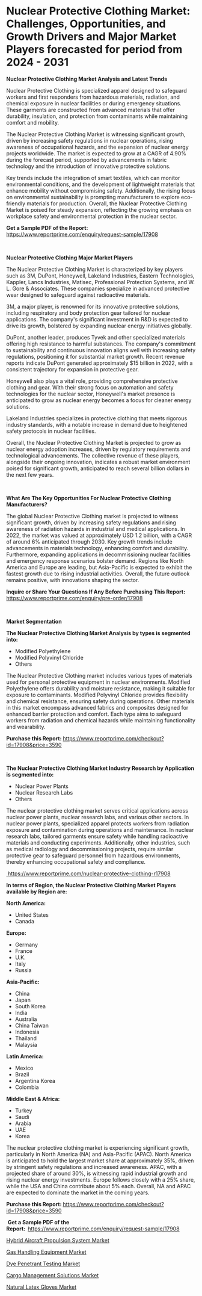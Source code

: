 <p><h1>Nuclear Protective Clothing Market: Challenges, Opportunities, and Growth Drivers and Major Market Players forecasted for period from 2024 - 2031</h1></p><p><strong>Nuclear Protective Clothing Market Analysis and Latest Trends</strong></p>
<p><p>Nuclear Protective Clothing is specialized apparel designed to safeguard workers and first responders from hazardous materials, radiation, and chemical exposure in nuclear facilities or during emergency situations. These garments are constructed from advanced materials that offer durability, insulation, and protection from contaminants while maintaining comfort and mobility.</p><p>The Nuclear Protective Clothing Market is witnessing significant growth, driven by increasing safety regulations in nuclear operations, rising awareness of occupational hazards, and the expansion of nuclear energy projects worldwide. The market is expected to grow at a CAGR of 4.90% during the forecast period, supported by advancements in fabric technology and the introduction of innovative protective solutions. </p><p>Key trends include the integration of smart textiles, which can monitor environmental conditions, and the development of lightweight materials that enhance mobility without compromising safety. Additionally, the rising focus on environmental sustainability is prompting manufacturers to explore eco-friendly materials for production. Overall, the Nuclear Protective Clothing Market is poised for steady expansion, reflecting the growing emphasis on workplace safety and environmental protection in the nuclear sector.</p></p>
<p><strong>Get a Sample PDF of the Report:&nbsp;</strong> <a href="https://www.reportprime.com/enquiry/request-sample/17908?utm_campaign=62&utm_medium=2&utm_source=Github&utm_content=ia&utm_term=20112024&utm_id=nuclear-protective-clothing">https://www.reportprime.com/enquiry/request-sample/17908</a></p>
<p>&nbsp;</p>
<p><strong>Nuclear Protective Clothing Major Market Players</strong></p>
<p><p>The Nuclear Protective Clothing Market is characterized by key players such as 3M, DuPont, Honeywell, Lakeland Industries, Eastern Technologies, Kappler, Lancs Industries, Matisec, Professional Protection Systems, and W. L. Gore & Associates. These companies specialize in advanced protective wear designed to safeguard against radioactive materials.</p><p>3M, a major player, is renowned for its innovative protective solutions, including respiratory and body protection gear tailored for nuclear applications. The company's significant investment in R&D is expected to drive its growth, bolstered by expanding nuclear energy initiatives globally. </p><p>DuPont, another leader, produces Tyvek and other specialized materials offering high resistance to harmful substances. The company's commitment to sustainability and continuous innovation aligns well with increasing safety regulations, positioning it for substantial market growth. Recent revenue reports indicate DuPont generated approximately $15 billion in 2022, with a consistent trajectory for expansion in protective gear.</p><p>Honeywell also plays a vital role, providing comprehensive protective clothing and gear. With their strong focus on automation and safety technologies for the nuclear sector, Honeywell's market presence is anticipated to grow as nuclear energy becomes a focus for cleaner energy solutions.</p><p>Lakeland Industries specializes in protective clothing that meets rigorous industry standards, with a notable increase in demand due to heightened safety protocols in nuclear facilities. </p><p>Overall, the Nuclear Protective Clothing Market is projected to grow as nuclear energy adoption increases, driven by regulatory requirements and technological advancements. The collective revenue of these players, alongside their ongoing innovation, indicates a robust market environment poised for significant growth, anticipated to reach several billion dollars in the next few years.</p></p>
<p>&nbsp;</p>
<p><strong>What Are The Key Opportunities For Nuclear Protective Clothing Manufacturers?</strong></p>
<p><p>The global Nuclear Protective Clothing market is projected to witness significant growth, driven by increasing safety regulations and rising awareness of radiation hazards in industrial and medical applications. In 2022, the market was valued at approximately USD 1.2 billion, with a CAGR of around 6% anticipated through 2030. Key growth trends include advancements in materials technology, enhancing comfort and durability. Furthermore, expanding applications in decommissioning nuclear facilities and emergency response scenarios bolster demand. Regions like North America and Europe are leading, but Asia-Pacific is expected to exhibit the fastest growth due to rising industrial activities. Overall, the future outlook remains positive, with innovations shaping the sector.</p></p>
<p><strong>Inquire or Share Your Questions If Any Before Purchasing This Report:</strong> <a href="https://www.reportprime.com/enquiry/pre-order/17908?utm_campaign=62&utm_medium=2&utm_source=Github&utm_content=ia&utm_term=20112024&utm_id=nuclear-protective-clothing">https://www.reportprime.com/enquiry/pre-order/17908</a></p>
<p>&nbsp;</p>
<p><strong>Market Segmentation</strong></p>
<p><strong>The Nuclear Protective Clothing Market Analysis by types is segmented into:</strong></p>
<p><ul><li>Modified Polyethylene</li><li>Modified Polyvinyl Chloride</li><li>Others</li></ul></p>
<p><p>The Nuclear Protective Clothing market includes various types of materials used for personal protective equipment in nuclear environments. Modified Polyethylene offers durability and moisture resistance, making it suitable for exposure to contaminants. Modified Polyvinyl Chloride provides flexibility and chemical resistance, ensuring safety during operations. Other materials in this market encompass advanced fabrics and composites designed for enhanced barrier protection and comfort. Each type aims to safeguard workers from radiation and chemical hazards while maintaining functionality and wearability.</p></p>
<p><strong>Purchase this Report:&nbsp;</strong><a href="https://www.reportprime.com/checkout?id=17908&price=3590&utm_campaign=62&utm_medium=2&utm_source=Github&utm_content=ia&utm_term=20112024&utm_id=nuclear-protective-clothing">https://www.reportprime.com/checkout?id=17908&price=3590</a></p>
<p>&nbsp;</p>
<p><strong>The Nuclear Protective Clothing Market Industry Research by Application is segmented into:</strong></p>
<p><ul><li>Nuclear Power Plants</li><li>Nuclear Research Labs</li><li>Others</li></ul></p>
<p><p>The nuclear protective clothing market serves critical applications across nuclear power plants, nuclear research labs, and various other sectors. In nuclear power plants, specialized apparel protects workers from radiation exposure and contamination during operations and maintenance. In nuclear research labs, tailored garments ensure safety while handling radioactive materials and conducting experiments. Additionally, other industries, such as medical radiology and decommissioning projects, require similar protective gear to safeguard personnel from hazardous environments, thereby enhancing occupational safety and compliance.</p></p>
<p><a href="https://www.reportprime.com/nuclear-protective-clothing-r17908?utm_campaign=62&utm_medium=2&utm_source=Github&utm_content=ia&utm_term=20112024&utm_id=nuclear-protective-clothing">&nbsp;https://www.reportprime.com/nuclear-protective-clothing-r17908</a></p>
<p><strong>In terms of Region, the Nuclear Protective Clothing Market Players available by Region are:</strong></p>
<p>
    <p> <strong> North America: </strong>
        <ul>
            <li>United States</li>
            <li>Canada</li>
        </ul>
        </p> 
    <p> <strong> Europe: </strong>
        <ul>
            <li>Germany</li>
            <li>France</li>
            <li>U.K.</li>
            <li>Italy</li>
            <li>Russia</li>
        </ul>
        </p> 
    <p> <strong> Asia-Pacific: </strong>
        <ul>
            <li>China</li>
            <li>Japan</li>
            <li>South Korea</li>
            <li>India</li>
            <li>Australia</li>
            <li>China Taiwan</li>
            <li>Indonesia</li>
            <li>Thailand</li>
            <li>Malaysia</li>
        </ul>
        </p> 
    <p> <strong> Latin America: </strong>
        <ul>
            <li>Mexico</li>
            <li>Brazil</li>
            <li>Argentina Korea</li>
            <li>Colombia</li>
        </ul>
        </p> 
    <p> <strong> Middle East & Africa: </strong>
        <ul>
            <li>Turkey</li>
            <li>Saudi</li>
            <li>Arabia</li>
            <li>UAE</li>
            <li>Korea</li>
        </ul>
    </p>
    </p>
<p><p>The nuclear protective clothing market is experiencing significant growth, particularly in North America (NA) and Asia-Pacific (APAC). North America is anticipated to hold the largest market share at approximately 35%, driven by stringent safety regulations and increased awareness. APAC, with a projected share of around 30%, is witnessing rapid industrial growth and rising nuclear energy investments. Europe follows closely with a 25% share, while the USA and China contribute about 5% each. Overall, NA and APAC are expected to dominate the market in the coming years.</p></p>
<p><strong>Purchase this Report: </strong><a href="https://www.reportprime.com/checkout?id=17908&price=3590&utm_campaign=62&utm_medium=2&utm_source=Github&utm_content=ia&utm_term=20112024&utm_id=nuclear-protective-clothing">https://www.reportprime.com/checkout?id=17908&price=3590</a></p>
<p>&nbsp;<strong>Get a Sample PDF of the Report:&nbsp;&nbsp;</strong><a href="https://www.reportprime.com/enquiry/request-sample/17908?utm_campaign=62&utm_medium=2&utm_source=Github&utm_content=ia&utm_term=20112024&utm_id=nuclear-protective-clothing">https://www.reportprime.com/enquiry/request-sample/17908</a></p>
<p><strong></strong></p>
<p><p><a href="https://www.linkedin.com/pulse/hybrid-aircraft-propulsion-system-market-global-regional-fdqye?utm_campaign=62&utm_medium=2&utm_source=Github&utm_content=ia&utm_term=20112024&utm_id=nuclear-protective-clothing">Hybrid Aircraft Propulsion System Market</a></p><p><a href="https://www.linkedin.com/pulse/gas-handling-equipment-market-outlook-current-assessment-y3hbe?utm_campaign=62&utm_medium=2&utm_source=Github&utm_content=ia&utm_term=20112024&utm_id=nuclear-protective-clothing">Gas Handling Equipment Market</a></p><p><a href="https://issuu.com/reportprime-2/docs/dye-penetrant-testing-market-size-2_fd050e819b41eb?utm_campaign=62&utm_medium=2&utm_source=Github&utm_content=ia&utm_term=20112024&utm_id=nuclear-protective-clothing">Dye Penetrant Testing Market</a></p><p><a href="https://issuu.com/reportprime-2/docs/cargo-management-solutions-market-s_409b34b5a707f0?utm_campaign=62&utm_medium=2&utm_source=Github&utm_content=ia&utm_term=20112024&utm_id=nuclear-protective-clothing">Cargo Management Solutions Market</a></p><p><a href="https://github.com/AshikRahman665/Market-Research-Report-List-1/blob/main/natural-latex-gloves-market.md?utm_campaign=62&utm_medium=2&utm_source=Github&utm_content=ia&utm_term=20112024&utm_id=nuclear-protective-clothing">Natural Latex Gloves Market</a></p></p>
